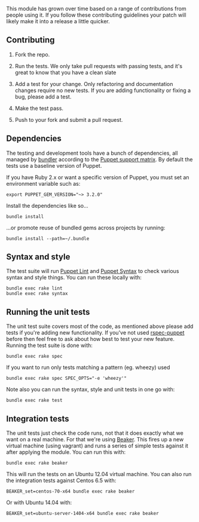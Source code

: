 This module has grown over time based on a range of contributions from
people using it. If you follow these contributing guidelines your patch
will likely make it into a release a little quicker.


## Contributing

1. Fork the repo.

2. Run the tests. We only take pull requests with passing tests, and
   it's great to know that you have a clean slate

3. Add a test for your change. Only refactoring and documentation
   changes require no new tests. If you are adding functionality
   or fixing a bug, please add a test.

4. Make the test pass.

5. Push to your fork and submit a pull request.


## Dependencies

The testing and development tools have a bunch of dependencies,
all managed by [bundler](http://bundler.io/) according to the
[Puppet support matrix](http://docs.puppetlabs.com/guides/platforms.html#ruby-versions).
By default the tests use a baseline version of Puppet.

If you have Ruby 2.x or want a specific version of Puppet,
you must set an environment variable such as:

    export PUPPET_GEM_VERSION="~> 3.2.0"

Install the dependencies like so...

    bundle install

...or promote reuse of bundled gems across projects by running:

    bundle install --path=~/.bundle

## Syntax and style

The test suite will run [Puppet Lint](http://puppet-lint.com/) and
[Puppet Syntax](https://github.com/gds-operations/puppet-syntax) to
check various syntax and style things. You can run these locally with:

    bundle exec rake lint
    bundle exec rake syntax

## Running the unit tests

The unit test suite covers most of the code, as mentioned above please
add tests if you're adding new functionality. If you've not used
[rspec-puppet](http://rspec-puppet.com/) before then feel free to ask
about how best to test your new feature. Running the test suite is done
with:

    bundle exec rake spec

If you want to run only tests matching a pattern (eg. wheezy) used

    bundle exec rake spec SPEC_OPTS="-e 'wheezy'"

Note also you can run the syntax, style and unit tests in one go with:

    bundle exec rake test

## Integration tests

The unit tests just check the code runs, not that it does exactly what
we want on a real machine. For that we're using
[Beaker](https://github.com/puppetlabs/beaker).
This fires up a new virtual machine (using vagrant) and runs a series of
simple tests against it after applying the module. You can run this
with:

    bundle exec rake beaker

This will run the tests on an Ubuntu 12.04 virtual machine. You can also
run the integration tests against Centos 6.5 with:

    BEAKER_set=centos-70-x64 bundle exec rake beaker

Or with Ubuntu 14.04 with:

    BEAKER_set=ubuntu-server-1404-x64 bundle exec rake beaker


